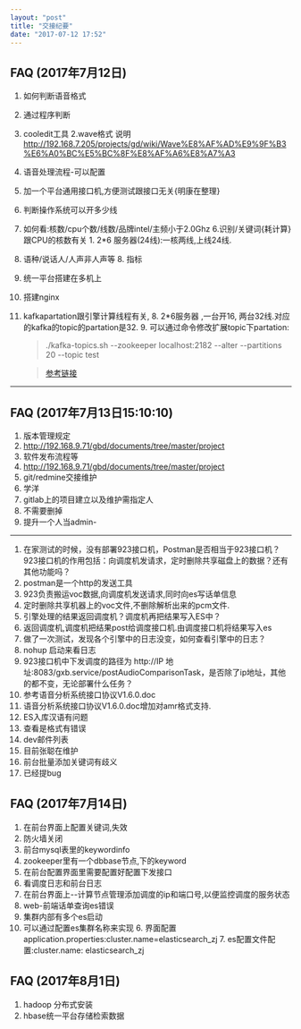 ```yaml
---
layout: "post"
title: "交接纪要"
date: "2017-07-12 17:52"
---
```


## FAQ (2017年7月12日)
1. 如何判断语音格式
  2. 通过程序判断
  3. cooledit工具
  2.wave格式 说明 http://192.168.7.205/projects/gd/wiki/Wave%E8%AF%AD%E9%9F%B3%E6%A0%BC%E5%BC%8F%E8%AF%A6%E8%A7%A3
2. 语音处理流程-可以配置
3. 加一个平台通用接口机,方便测试跟接口无关{明康在整理}
4. 判断操作系统可以开多少线
  5. 如何看:核数/cpu个数/线数/品牌intel/主频小于2.0Ghz
  6.识别/关键词{耗计算}跟CPU的核数有关
    1. 2*6 服务器(24线):一核两线,上线24线.
  7. 语种/说话人/人声非人声等
    8. 指标
5. 统一平台搭建在多机上
  6. 搭建nginx
  7. kafkapartation跟引擎计算线程有关,
    8. 2*6服务器 ,一台开16,  两台32线.对应的kafka的topic的partation是32.
    9. 可以通过命令修改扩展topic下partation:
      > ./kafka-topics.sh --zookeeper localhost:2182  --alter --partitions 20 --topic test

      > [参考链接](http://www.cnblogs.com/joqk/p/6297022.html)

---
## FAQ (2017年7月13日15:10:10)
1. 版本管理规定
  2. http://192.168.9.71/gbd/documents/tree/master/project
2. 软件发布流程等
  3. http://192.168.9.71/gbd/documents/tree/master/project
3. git/redmine交接维护
  4. 学洋
4. gitlab上的项目建立以及维护需指定人
  5. 不需要删掉
  6. 提升一个人当admin-
---
1. 在家测试的时候，没有部署923接口机，Postman是否相当于923接口机？923接口机的作用包括：向调度机发请求，定时删除共享磁盘上的数据？还有其他功能吗？
  1. postman是一个http的发送工具
  2. 923负责搬运voc数据,向调度机发送请求,同时向es写话单信息
  3. 定时删除共享机器上的voc文件,不删除解析出来的pcm文件.
2. 引擎处理的结果返回调度机？调度机再把结果写入ES中？
  3. 返回调度机,调度机把结果post给调度接口机.由调度接口机将结果写入es
3. 做了一次测试，发现各个引擎中的日志没变，如何查看引擎中的日志？
  4. nohup 启动来看日志
4. 923接口机中下发调度的路径为 http://IP
地址:8083/gxb.service/postAudioComparisonTask，是否除了ip地址，其他的都不变，无论部署什么任务？
  1. 参考语音分析系统接口协议V1.6.0.doc
5. 语音分析系统接口协议V1.6.0.doc增加对amr格式支持.
6. ES入库汉语有问题
  7. 查看是格式有错误
7. dev邮件列表
  8. 目前张聪在维护
8. 前台批量添加关键词有歧义
  9. 已经提bug

## FAQ (2017年7月14日)
1. 在前台界面上配置关键词,失效
  1. 防火墙关闭
  2. 前台mysql表里的keywordinfo
  3. zookeeper里有一个dbbase节点,下的keyword
  4. 在前台配置界面里需要配置好配置下发接口
  5. 看调度日志和前台日志
2. 在前台界面上--计算节点管理添加调度的ip和端口号,以便监控调度的服务状态
3. web-前端话单查询es错误
  4. 集群内部有多个es启动
  5. 可以通过配置es集群名称来实现
    6. 界面配置application.properties:cluster.name=elasticsearch_zj
    7. es配置文件配置:cluster.name: elasticsearch_zj
## FAQ (2017年8月1日)
1. hadoop 分布式安装
2. hbase统一平台存储检索数据

